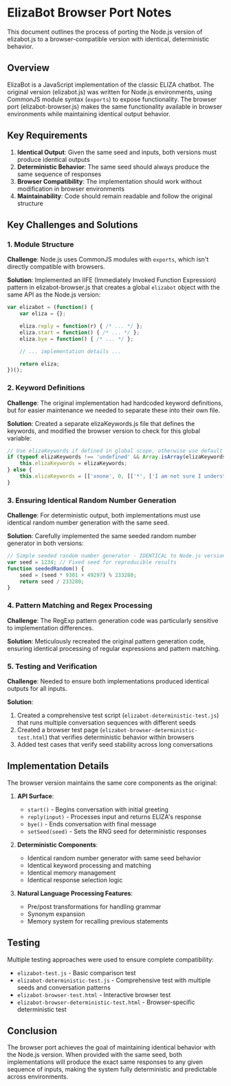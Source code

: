 # ElizaBot Browser Port Notes

This document outlines the process of porting the Node.js version of elizabot.js to a browser-compatible version with identical, deterministic behavior.

## Overview

ElizaBot is a JavaScript implementation of the classic ELIZA chatbot. The original version (elizabot.js) was written for Node.js environments, using CommonJS module syntax (`exports`) to expose functionality. The browser port (elizabot-browser.js) makes the same functionality available in browser environments while maintaining identical output behavior.

## Key Requirements

1. **Identical Output**: Given the same seed and inputs, both versions must produce identical outputs
2. **Deterministic Behavior**: The same seed should always produce the same sequence of responses
3. **Browser Compatibility**: The implementation should work without modification in browser environments
4. **Maintainability**: Code should remain readable and follow the original structure

## Key Challenges and Solutions

### 1. Module Structure

**Challenge**: Node.js uses CommonJS modules with `exports`, which isn't directly compatible with browsers.

**Solution**: Implemented an IIFE (Immediately Invoked Function Expression) pattern in elizabot-browser.js that creates a global `elizabot` object with the same API as the Node.js version:

```javascript
var elizabot = (function() {
    var eliza = {};

    eliza.reply = function(r) { /* ... */ };
    eliza.start = function() { /* ... */ };
    eliza.bye = function() { /* ... */ };

    // ... implementation details ...

    return eliza;
})();
```

### 2. Keyword Definitions

**Challenge**: The original implementation had hardcoded keyword definitions, but for easier maintenance we needed to separate these into their own file.

**Solution**: Created a separate elizaKeywords.js file that defines the keywords, and modified the browser version to check for this global variable:

```javascript
// Use elizaKeywords if defined in global scope, otherwise use default
if (typeof elizaKeywords !== 'undefined' && Array.isArray(elizaKeywords)) {
    this.elizaKeywords = elizaKeywords;
} else {
    this.elizaKeywords = [['xnone', 0, [['*', ['I am not sure I understand you fully.']]]]];
}
```

### 3. Ensuring Identical Random Number Generation

**Challenge**: For deterministic output, both implementations must use identical random number generation with the same seed.

**Solution**: Carefully implemented the same seeded random number generator in both versions:

```javascript
// Simple seeded random number generator - IDENTICAL to Node.js version
var seed = 1234; // Fixed seed for reproducible results
function seededRandom() {
    seed = (seed * 9301 + 49297) % 233280;
    return seed / 233280;
}
```

### 4. Pattern Matching and Regex Processing

**Challenge**: The RegExp pattern generation code was particularly sensitive to implementation differences.

**Solution**: Meticulously recreated the original pattern generation code, ensuring identical processing of regular expressions and pattern matching.

### 5. Testing and Verification

**Challenge**: Needed to ensure both implementations produced identical outputs for all inputs.

**Solution**:
1. Created a comprehensive test script (`elizabot-deterministic-test.js`) that runs multiple conversation sequences with different seeds
2. Created a browser test page (`elizabot-browser-deterministic-test.html`) that verifies deterministic behavior within browsers
3. Added test cases that verify seed stability across long conversations

## Implementation Details

The browser version maintains the same core components as the original:

1. **API Surface**:
   - `start()` - Begins conversation with initial greeting
   - `reply(input)` - Processes input and returns ELIZA's response
   - `bye()` - Ends conversation with final message
   - `setSeed(seed)` - Sets the RNG seed for deterministic responses

2. **Deterministic Components**:
   - Identical random number generator with same seed behavior
   - Identical keyword processing and matching
   - Identical memory management
   - Identical response selection logic

3. **Natural Language Processing Features**:
   - Pre/post transformations for handling grammar
   - Synonym expansion
   - Memory system for recalling previous statements

## Testing

Multiple testing approaches were used to ensure complete compatibility:

- `elizabot-test.js` - Basic comparison test
- `elizabot-deterministic-test.js` - Comprehensive test with multiple seeds and conversation patterns
- `elizabot-browser-test.html` - Interactive browser test
- `elizabot-browser-deterministic-test.html` - Browser-specific deterministic test

## Conclusion

The browser port achieves the goal of maintaining identical behavior with the Node.js version. When provided with the same seed, both implementations will produce the exact same responses to any given sequence of inputs, making the system fully deterministic and predictable across environments.